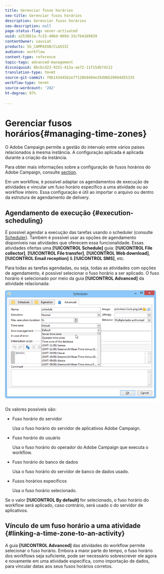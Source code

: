 ```yaml
---
title: Gerenciar fusos horários
seo-title: Gerenciar fusos horários
description: Gerenciar fusos horários
seo-description: null
page-status-flag: never-activated
uuid: a253861a-fc15-406d-969d-33cfb4169839
contentOwner: sauviat
products: SG_CAMPAIGN/CLASSIC
audience: workflow
content-type: reference
topic-tags: advanced-management
discoiquuid: 8bcbcd23-9251-412a-ae72-11f15db74112
translation-type: tm+mt
source-git-commit: 70b143445b2e77128b9404e35d96b39694d55335
workflow-type: tm+mt
source-wordcount: '282'
ht-degree: 97%

---
```



# Gerenciar fusos horários{#managing-time-zones}

O Adobe Campaign permite a gestão do intervalo entre vários países relacionados à mesma instância. A configuração aplicada é aplicada durante a criação da instância.

Para obter mais informações sobre a configuração de fusos horários do Adobe Campaign, consulte [section](../../installation/using/time-zone-management.md).

Em um workflow, é possível adaptar os agendamentos de execução de atividades e vincular um fuso horário específico a uma atividade ou ao workflow inteiro. Essa configuração é útil ao importar o arquivo ou dentro da estrutura de agendamento de delivery.

## Agendamento de execução {#execution-scheduling}

É possível agendar a execução das tarefas usando o scheduler (consulte [Scheduler](../../workflow/using/scheduler.md)). Também é possível usar as opções de agendamento disponíveis nas atividades que oferecem essa funcionalidade. Essas atividades ofertas uma **[!UICONTROL Schedule]** guia: **[!UICONTROL File collector]**, **[!UICONTROL File transfer]**, **[!UICONTROL Web download]**, **[!UICONTROL Email reception]** &amp; **[!UICONTROL SMS]**, etc.

Para todas as tarefas agendadas, ou seja, todas as atividades com opções de agendamento, é possível selecionar o fuso horário a ser aplicado. O fuso horário é selecionado por meio da guia **[!UICONTROL Advanced]** da atividade relacionada:

![](assets/wf-timezone-in-a-box.png)

Os valores possíveis são:

* Fuso horário do servidor

   Usa o fuso horário do servidor de aplicativos Adobe Campaign.

* Fuso horário do usuário

   Usa o fuso horário do operador do Adobe Campaign que executa o workflow.

* Fuso horário do banco de dados

   Usa o fuso horário do servidor de banco de dados usado.

* Fusos horários específicos

   Usa o fuso horário selecionado.

Se o valor **[!UICONTROL By default]** for selecionado, o fuso horário do workflow será aplicado, caso contrário, será usado o do servidor de aplicativos.

## Vínculo de um fuso horário a uma atividade {#linking-a-time-zone-to-an-activity}

A guia **[!UICONTROL Advanced]** das atividades do workflow permite selecionar o fuso horário. Embora a maior parte do tempo, o fuso horário dos workflows seja suficiente, pode ser necessário sobrescrever ele agora e novamente em uma atividade específica, como importação de dados, para vincular datas aos seus fusos horários corretos.
